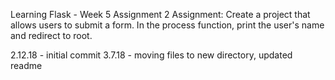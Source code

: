 Learning Flask - Week 5 Assignment 2
Assignment: Create a project that allows users to submit a form.
In the process function, print the user's name and redirect to root.

2.12.18 - initial commit
3.7.18 - moving files to new directory, updated readme 